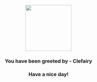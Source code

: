 <p align="center">
            <img src="https://raw.githubusercontent.com/PokeAPI/sprites/master/sprites/pokemon/35.png" width="150" height="150">
          </p>
          <h3 align="center">You have been greeted by - <b>Clefairy</b></h3>
          <h3 align="center">Have a nice day!</h3>
        